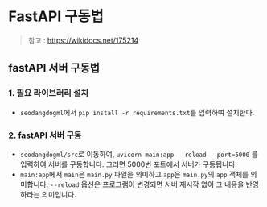 # FastAPI 구동법
> 참고 : https://wikidocs.net/175214

## fastAPI 서버 구동법

### 1. 필요 라이브러리 설치
- ```seodangdogml```에서 ```pip install -r requirements.txt```를 입력하여 설치한다.

### 2. fastAPI 서버 구동
- ```seodangdogml/src```로 이동하여, ```uvicorn main:app --reload --port=5000``` 를 입력하여 서버를 구동합니다. 그러면 5000번 포트에서 서버가 구동됩니다.
- ```main:app```에서 ```main```은 ```main.py``` 파일을 의미하고 ```app```은 ```main.py```의 ```app``` 객체를 의미합니다. ```--reload``` 옵션은 프로그램이 변경되면 서버 재시작 없이 그 내용을 반영하라는 의미입니다.

